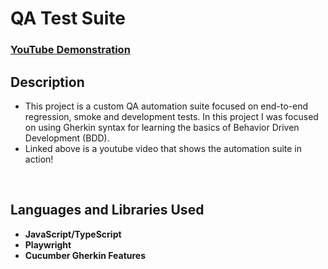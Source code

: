 <h1>QA Test Suite</h1>

 ### [YouTube Demonstration](https://www.youtube.com/)

<h2>Description</h2>

- This project is a custom QA automation suite focused on end-to-end regression, smoke and development tests. In this project I was focused on using Gherkin syntax for learning the basics of Behavior Driven Development (BDD). 
- Linked above is a youtube video that shows the automation suite in action! 

<br />
<h2>Languages and Libraries Used</h2>

- <b>JavaScript/TypeScript</b> 
- <b>Playwright</b>
- <b>Cucumber Gherkin Features </b>

<br />
<br />

